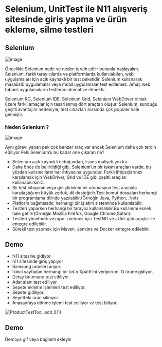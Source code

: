
# Selenium, UnitTest ile N11 alışveriş sitesinde giriş yapma ve ürün ekleme, silme testleri 

## Selenium
![image](https://user-images.githubusercontent.com/81421228/159133429-387b09c6-1b53-42e5-b50f-8e3dfe92bb69.png)

Öncelikle Selenium nedir ve neden tercih edilir bununla başlayalım. Selenium, farklı tarayıcılarda ve platformlarda kullanılabilen, web uygulamaları için açık kaynaklı bir test paketidir. Selenium kullanarak masaüstü uygulamalar veya mobil uygulamalar test edilemez. Amaç web tabanlı uygulamaların testlerini otomatize etmektir.

Selenium RC, Selenium IDE, Selenium Grid, Selenium WebDriver olmak üzere farklı amaçlar için tasarlanmış dört araçtan oluşur. Selenium, sunduğu çeşitli avantajlar nedeniyle, test cihazları arasında çok popüler hale gelmiştir.

### Neden Selenium ?

![image](https://user-images.githubusercontent.com/81421228/159133477-6137997b-d1fb-4810-825c-2f6454270b77.png)

Aynı görevi yapan pek çok benzer araç var ancak Selenium daha çok tercih ediliyor.Peki Selenium’u bu kadar öne çıkaran ne?
- Selenium açık kaynaklı olduğundan, lisans maliyeti yoktur.
- Daha önce de belirtildiği gibi, Selenium’un bir takım araçları vardır, bu yüzden kullanıcıların her ihtiyacına uygundur. Farklı ihtiyaçlarınızı karşılamak için WebDriver, Grid ve IDE gibi çeşitli araçları kullanabilirsiniz.
- Bir test cihazının veya geliştiricinin bir otomasyon test aracıyla karşılaştığı en büyük zorluk, dil desteğidir.Test komut dosyaları herhangi bir programlama dilinde yazılabilir.(Örneğin Java, Python, .Net)
- Platform bağımsızdır, herhangi bir işletim sisteminde kullanılabilir.
- Testleri yaparken herhangi bir tarayıcı kullanılabilir.Bu kullanımı esnek hale getirir(Örneğin Mozilla Firefox, Google Chrome,Safari).
- Testleri yönetmek ve rapor üretmek için TestNG ve JUnit gibi araçlar ile entegre edilebilir.
- Sürekli test yapmak için Maven, Jenkins ve Docker entegre edilebilir. 

## Demo
- N11 sitesine gidiyor.
- n11 sitesinde giriş yapıyor
- Samsung ürünleri arıyor. 
- İkinci sayfadan herhangi bir ürün Xpath'ıni veriyorum. O ürüne gidiyor.
- Detay butonunu test ediliyor.
- Adet alanı test ediliyor.
- Sepete ekleme işlemleri test ediliyor.
- Sepete gidiliyor.
- Sepetteki ürün siliniyor.
- Anasayfaya dönme işlemi test ediliyor ve test bitiyor.


![ProductTestTool_edit_0(1)](https://user-images.githubusercontent.com/81421228/159164000-146f0efc-0b1f-44a2-9846-47546086c77e.gif)

## Demo

Demoya gif veya bağlantı ekleyin

  
